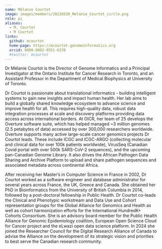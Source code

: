 ```yaml
---
name: Mélanie Courtot
image: images/members/20220310_Melanie_Courtot_circle.png
role: pi
aliases:
  - M. Courtot
  - M Courtot
links:
  github: mcourtot
  home-page: https://mcourtot.genomeinformatics.org
  orcid: 0000-0002-9551-6370
  #twitter: mcourtot
---
```


Dr Mélanie Courtot is the Director of Genome Informatics and a Principal Investigator at the Ontario Institute for Cancer Research in Toronto, and an Assistant Professor in the Department of Medical Biophysics at University of Toronto. 

Dr Courtot is passionate about translational informatics - building intelligent systems to gain new insights and impact human health. Her lab aims to build a globally shared knowledge ecosystem to advance science and improve health for all. This requires high-quality data, robust data integration processes at scale and discovery platforms providing data access across international borders. At OICR, her team of 25 develops the Overture software suite, which has helped managed ~3 million genomes (2.5 petabytes of data) accessed by over 300,000 researchers worldwide. Overture supports many active large-scale cancer genomics projects Dr Courtot leads. These include ICGC and ICGC-ARGO (collecting molecular and clinical data for over 100k patients worldwide), VirusSeq (Canadian Covid portal with over 500k SARS-CoV-2 sequences), and the upcoming pan-Canadian Genome Library. It also drives the African Pathogen Data Sharing and Archive Platform to upload and share pathogen sequences and associated metadata across continental Africa.


After receiving her Master’s in Computer Science in France in 2002, Dr Courtot worked as a software engineer and database administrator for several years across France, the UK, Greece and Canada. She obtained her PhD in Bioinformatics from the University of British Columbia in 2014, followed by a post-doctoral fellowship in Public Health. Dr Courtot co-leads the Clinical and Phenotypic workstream and Data Use and Cohort representation groups for the Global Alliance for Genomics and Health as well as cohort harmonization efforts for the International HundredK+ Cohorts Consortium. She is an advisory board member for the Public Health Alliance for Genomic Epidemiology coalition, European Open Science Cloud for Cancer project and the eLwazi open data science platform. In 2024 she joined the Researcher Council for the Digital Research Alliance of Canada to advise the Alliance on the development of its strategic vision and priorities to best serve the Canadian research community.
